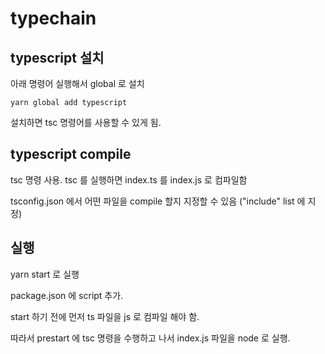 # typechain

## typescript 설치

아래 명령어 실행해서 global 로 설치

`yarn global add typescript ` 

설치하면 tsc 명령어를 사용할 수 있게 됨.


## typescript compile

tsc 명령 사용. tsc 를 실행하면 index.ts 를 index.js 로 컴파일함

tsconfig.json 에서 어떤 파일을 compile 할지 지정할 수 있음 ("include" list 에 지정)

## 실행

yarn start 로 실행

package.json 에 script 추가.

start 하기 전에 먼저 ts 파일을 js 로 컴파일 해야 함. 

따라서 prestart 에 tsc 명령을 수행하고 나서 index.js 파일을 node 로 실행.